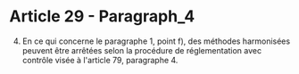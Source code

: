 # Article 29 - Paragraph_4

4. En ce qui concerne le paragraphe 1, point f), des méthodes harmonisées peuvent être arrêtées selon la procédure de réglementation avec contrôle visée à l'article 79, paragraphe 4.
